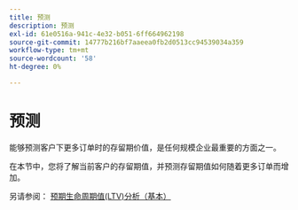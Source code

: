 ```yaml
---
title: 预测
description: 预测
exl-id: 61e0516a-941c-4e32-b051-6ff664962198
source-git-commit: 14777b216bf7aaeea0fb2d0513cc94539034a359
workflow-type: tm+mt
source-wordcount: '58'
ht-degree: 0%

---
```


# 预测

能够预测客户下更多订单时的存留期价值，是任何规模企业最重要的方面之一。

在本节中，您将了解当前客户的存留期值，并预测存留期值如何随着更多订单而增加。

另请参阅： [预期生命周期值(LTV)分析（基本）](../../data-analyst/analysis/ess-expected-ltv.md)
